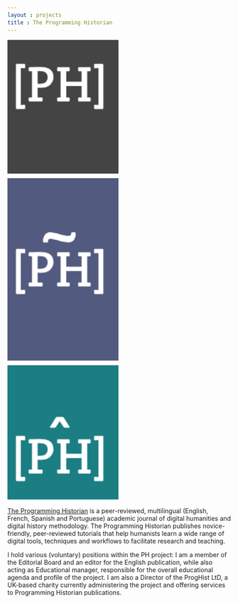 ```yaml
---
layout : projects
title : The Programming Historian  
---
```


<img src="../images/ph.jpg" width="250"/>

<a href="https://programminghistorian.org">The Programming Historian</a> is a peer-reviewed, multilingual (English, French, Spanish and Portuguese) academic journal of digital humanities and digital history methodology.  The Programming Historian publishes novice-friendly, peer-reviewed tutorials that help humanists learn a wide range of digital tools, techniques and workflows to facilitate research and teaching.  

I hold various (voluntary) positions within the PH project: I am a member of the Editorial Board and an editor for the English publication, while also acting as Educational manager, responsible for the overall educational agenda and profile of the project. I am also a Director of the ProgHist LtD, a UK-based charity currently administering the project and offering services to Programming Historian publications.

